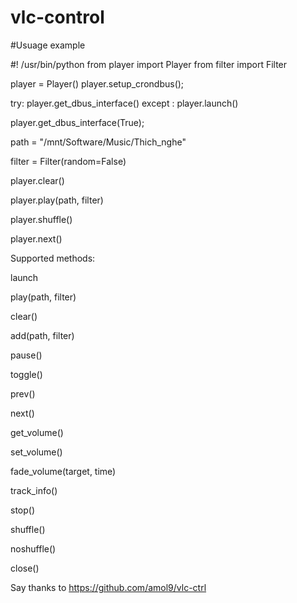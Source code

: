 # vlc-control

#Usuage example

#! /usr/bin/python
from player import Player
from filter import Filter

player = Player()
player.setup_crondbus();

try:
    player.get_dbus_interface()
except :
    player.launch()

player.get_dbus_interface(True);

path = "/mnt/Software/Music/Thich_nghe"

filter = Filter(random=False)

player.clear()

player.play(path, filter)

player.shuffle()

player.next()



Supported methods:

launch

play(path, filter)

clear()

add(path, filter)

pause()

toggle()

prev()

next()

get_volume()

set_volume()

fade_volume(target, time)

track_info()

stop()

shuffle()

noshuffle()

close()


Say thanks to https://github.com/amol9/vlc-ctrl

